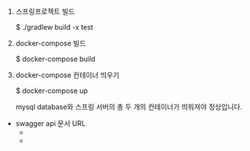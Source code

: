 1. 스프링프로젝트 빌드
   
   $ ./gradlew build -x test

2. docker-compose 빌드
   
   $ docker-compose build

3. docker-compose 컨테이너 띄우기

   $ docker-compose up

   mysql database와 스프링 서버의 총 두 개의 컨테이너가 띄워져야 정상입니다.

* swagger api 문서 URL
	* [서버IP]:8080/api-docs
	* [서버IP]:8080/swagger-ui/index.html
